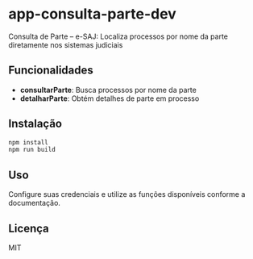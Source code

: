 # app-consulta-parte-dev

Consulta de Parte – e-SAJ: Localiza processos por nome da parte diretamente nos sistemas judiciais

## Funcionalidades

- **consultarParte**: Busca processos por nome da parte
- **detalharParte**: Obtém detalhes de parte em processo

## Instalação

```bash
npm install
npm run build
```

## Uso

Configure suas credenciais e utilize as funções disponíveis conforme a documentação.

## Licença

MIT
